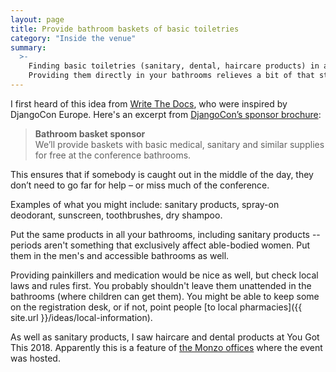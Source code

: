 ```yaml
---
layout: page
title: Provide bathroom baskets of basic toiletries
category: "Inside the venue"
summary:
  >-
    Finding basic toiletries (sanitary, dental, haircare products) in a strange city or country can be difficult.
    Providing them directly in your bathrooms relieves a bit of that stress.
---
```


I first heard of this idea from [Write The Docs](https://twitter.com/yo_bj/status/993175805646835712), who were inspired by DjangoCon Europe.
Here's an excerpt from [DjangoCon’s sponsor brochure](https://2018.djangocon.eu/assets/sponsor-brochure.pdf):

> **Bathroom basket sponsor** <br>
> We’ll provide baskets with basic medical, sanitary and similar supplies for free at the conference bathrooms.

This ensures that if somebody is caught out in the middle of the day, they don’t need to go far for help – or miss much of the conference.

Examples of what you might include: sanitary products, spray-on deodorant, sunscreen, toothbrushes, dry shampoo.

Put the same products in all your bathrooms, including sanitary products -- periods aren't something that exclusively affect able-bodied women.
Put them in the men's and accessible bathrooms as well.

Providing painkillers and medication would be nice as well, but check local laws and rules first.
You probably shouldn't leave them unattended in the bathrooms (where children can get them).
You might be able to keep some on the registration desk, or if not, point people [to local pharmacies]({{ site.url }}/ideas/local-information).

As well as sanitary products, I saw haircare and dental products at You Got This 2018.
Apparently this is a feature of [the Monzo offices](https://twitter.com/aishpant/status/1086637102908035077) where the event was hosted.
